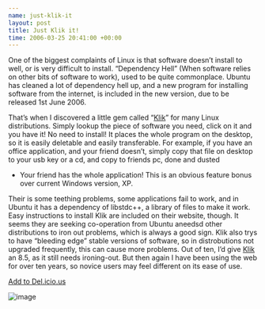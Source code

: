 ```yaml
--- 
name: just-klik-it 
layout: post 
title: Just Klik it! 
time: 2006-03-25 20:41:00 +00:00 
---
```


One of the biggest complaints of Linux is that software doesn’t install
to well, or is very difficult to install. “Dependency Hell” (When
software relies on other bits of software to work), used to be quite
commonplace. Ubuntu has cleaned a lot of dependency hell up, and a new
program for installing software from the internet, is included in the
new version, due to be released 1st June 2006.

That’s when I discovered a little gem called
“[Klik](http://klik.atekon.de/)” for many Linux distributions. Simply
lookup the piece of software you need, click on it and you have it! No
need to install! It places the whole program on the desktop, so it is
easily deletable and easily transferable. For example, if you have an
office application, and your friend doesn’t, simply copy that file on
desktop to your usb key or a cd, and copy to friends pc, done and dusted
- Your friend has the whole application! This is an obvious feature
bonus over current Windows version, XP.

Their is some teething problems, some applications fail to work, and in
Ubuntu it has a dependency of libstdc++, a library of files to make it
work. Easy instructions to install Klik are included on their website,
though. It seems they are seeking co-operation from Ubuntu aneedsd other
distributions to iron out problems, which is always a good sign. Klik
also trys to have “bleeding edge” stable versions of software, so in
distrobutions not upgraded frequently, this can cause more problems. Out
of ten, I’d give [Klik](http://klik.atekon.de/) an 8.5, as it still
needs ironing-out. But then again I have been using the web for over ten
years, so novice users may feel different on its ease of use.

[Add to
Del.icio.us](http://del.icio.us/post?url=http://blog.dueyfinster.com/2006/03/just-klik-it.html)

![image](https://blogger.googleusercontent.com/tracker/7231752728434532377-9103418821001766433?l=neil.grogan.ie)
